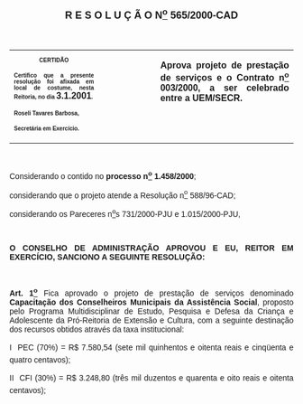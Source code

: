 <BODY>

<B><FONT FACE="Arial" SIZE=4><P ALIGN="CENTER"><A NAME="_Toc445798786"></P>
<P ALIGN="CENTER">R E S O L U &Ccedil; &Atilde; O  N<U><SUP>o</U></SUP>  565/2000-CAD</P>
</B></FONT><FONT FACE="Arial"><P ALIGN="JUSTIFY"></P>
<P ALIGN="JUSTIFY">&nbsp;</P></FONT>
<TABLE CELLSPACING=0 BORDER=0 CELLPADDING=7 WIDTH=604>
<TR><TD WIDTH="31%" VALIGN="TOP">
<B><FONT FACE="Arial" SIZE=1><P ALIGN="CENTER">CERTID&Atilde;O</P>
<P ALIGN="JUSTIFY">   Certifico que a presente resolu&ccedil;&atilde;o foi afixada em local de costume, nesta Reitoria, no dia </FONT><FONT FACE="Arial">3.1.2001</FONT><FONT FACE="Arial" SIZE=1>.</P>
<P ALIGN="JUSTIFY"></P>
<P ALIGN="JUSTIFY">Roseli Tavares Barbosa,</P>
<P ALIGN="JUSTIFY">Secret&aacute;ria em Exerc&iacute;cio.</B></FONT></TD>
<TD WIDTH="20%" VALIGN="TOP">&nbsp;</TD>
<TD WIDTH="48%" VALIGN="TOP">
<B><FONT FACE="Arial"><P ALIGN="JUSTIFY">Aprova projeto de presta&ccedil;&atilde;o de servi&ccedil;os e o Contrato n<U><SUP>o</U></SUP> 003/2000, a ser celebrado entre a UEM/SECR.</B></FONT></TD>
</TR>
</TABLE>

<FONT FACE="Arial"><P ALIGN="JUSTIFY"></P>
<P ALIGN="JUSTIFY">&nbsp;</P>
<P ALIGN="JUSTIFY">Considerando o contido no <B>processo n<U><SUP>o</U></SUP> 1.458/2000</B>;</P>
<P ALIGN="JUSTIFY">considerando que o projeto atende a Resolu&ccedil;&atilde;o n<U><SUP>o</U></SUP> 588/96-CAD;</P>
<P ALIGN="JUSTIFY">considerando os Pareceres<B> </B>n<U><SUP>o</U>s </SUP> 731/2000-PJU e 1.015/2000-PJU,</P>
<P ALIGN="JUSTIFY"></P>
<P ALIGN="JUSTIFY">&nbsp;</P>
<B><P ALIGN="JUSTIFY">O CONSELHO DE ADMINISTRA&Ccedil;&Atilde;O APROVOU E EU, REITOR EM EXERC&Iacute;CIO, SANCIONO A SEGUINTE RESOLU&Ccedil;&Atilde;O:</P>
</B><P ALIGN="JUSTIFY"></P>
<P ALIGN="JUSTIFY">&nbsp;</P>
<B><P ALIGN="JUSTIFY">Art. 1<U><SUP>o</B></U></SUP> Fica aprovado o projeto de presta&ccedil;&atilde;o de servi&ccedil;os denominado <B>Capacita&ccedil;&atilde;o dos Conselheiros Municipais da Assist&ecirc;ncia Social</B>, proposto pelo Programa Multidisciplinar de Estudo, Pesquisa e Defesa da Crian&ccedil;a e Adolescente da Pr&oacute;-Reitoria de Extens&atilde;o e Cultura, com a seguinte destina&ccedil;&atilde;o dos recursos obtidos atrav&eacute;s da taxa institucional:</P>
<P ALIGN="JUSTIFY">I  PEC (70%) = R$ 7.580,54 (sete mil quinhentos e oitenta reais e cinq&uuml;enta e quatro centavos);</P>
<P ALIGN="JUSTIFY">II  CFI (30%) = R$ 3.248,80 (tr&ecirc;s mil duzentos e quarenta e oito reais e oitenta centavos);</P>
<B><P ALIGN="JUSTIFY">Art. 2<U><SUP>o</B></U></SUP> Fica aprovado o Contrato n<U><SUP>o</U></SUP> 003/2000, a ser celebrado entre esta institui&ccedil;&atilde;o e a Secretaria de Estado da Crian&ccedil;a e Assuntos da Fam&iacute;lia (SECR), objetivando a execu&ccedil;&atilde;o do projeto de presta&ccedil;&atilde;o de servi&ccedil;os denominado &quot;Capacita&ccedil;&atilde;o dos Conselheiros Municipais da Assist&ecirc;ncia Social&quot;</P>
<B><P ALIGN="JUSTIFY">Art. 3<U><SUP>o</B></U></SUP> Esta resolu&ccedil;&atilde;o entrar&aacute; em vigor na data de sua publica&ccedil;&atilde;o, revogadas as disposi&ccedil;&otilde;es em contr&aacute;rio.</P>
<P ALIGN="JUSTIFY">D&ecirc;-se ci&ecirc;ncia.</P>
<P ALIGN="JUSTIFY">&#9;Cumpra-se.</P>
<P ALIGN="JUSTIFY"></P>
<P ALIGN="JUSTIFY">Maring&aacute;, 15 de dezembro de 2000.</P>
<P ALIGN="JUSTIFY"></P>
<P ALIGN="JUSTIFY">&nbsp;</P>
<P ALIGN="JUSTIFY">&nbsp;</P>
<P ALIGN="JUSTIFY">&nbsp;</P>
<P>Jos&eacute; de Jesus Previdelli,</P>
<B><P>Reitor em Exerc&iacute;cio.</P>
</B></FONT>
<TABLE BORDER CELLSPACING=1 CELLPADDING=4 WIDTH=207>
<TR><TD VALIGN="TOP">
<B><FONT SIZE=2><P ALIGN="CENTER">ADVERT&Ecirc;NCIA:</P>
</FONT><FONT FACE="Arial" SIZE=2><P ALIGN="JUSTIFY">O prazo recursal termina em </FONT><FONT FACE="Arial">10.1.2001</FONT><FONT FACE="Arial" SIZE=2>. (art. 175 - § 1<U><SUP>o</U></SUP> do Regimento Geral da UEM)</B></FONT></TD>
</TR>
</TABLE>

<FONT SIZE=2><P></A></P></FONT></BODY>
